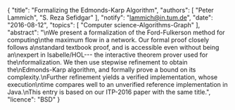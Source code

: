 {
    "title": "Formalizing the Edmonds-Karp Algorithm",
    "authors": [
        "Peter Lammich",
        "S. Reza Sefidgar"
    ],
    "notify": "lammich@in.tum.de",
    "date": "2016-08-12",
    "topics": [
        "Computer science-Algorithms-Graph"
    ],
    "abstract": "\nWe present a formalization of the Ford-Fulkerson method for computing\nthe maximum flow in a network. Our formal proof closely follows a\nstandard textbook proof, and is accessible even without being an\nexpert in Isabelle/HOL--- the interactive theorem prover used for the\nformalization. We then use stepwise refinement to obtain the\nEdmonds-Karp algorithm, and formally prove a bound on its complexity.\nFurther refinement yields a verified implementation, whose execution\ntime compares well to an unverified reference implementation in Java.\nThis entry is based on our ITP-2016 paper with the same title.",
    "licence": "BSD"
}